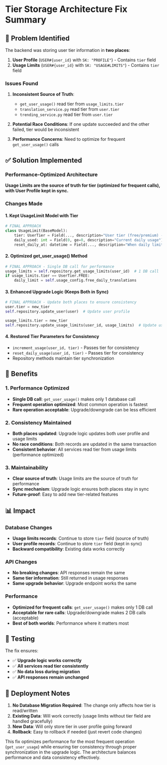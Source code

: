 # Tier Storage Architecture Fix Summary

## 🚨 **Problem Identified**

The backend was storing user tier information in **two places**:
1. **User Profile** (`USER#{user_id}` with `SK: "PROFILE"`) - Contains `tier` field
2. **Usage Limits** (`USER#{user_id}` with `SK: "USAGE#LIMITS"`) - Contains `tier` field

### **Issues Found**

1. **Inconsistent Source of Truth**: 
   - `get_user_usage()` read tier from `usage_limits.tier`
   - `translation_service.py` read tier from `user.tier`
   - `trending_service.py` read tier from `user.tier`

2. **Potential Race Conditions**: If one update succeeded and the other failed, tier would be inconsistent

3. **Performance Concerns**: Need to optimize for frequent `get_user_usage()` calls

## ✅ **Solution Implemented**

### **Performance-Optimized Architecture**

**Usage Limits are the source of truth for tier (optimized for frequent calls), with User Profile kept in sync.**

### **Changes Made**

#### **1. Kept UsageLimit Model with Tier**
```python
# FINAL APPROACH
class UsageLimit(BaseModel):
    tier: UserTier = Field(..., description="User tier (free/premium) - source of truth for performance")
    daily_used: int = Field(0, ge=0, description="Current daily usage")
    reset_daily_at: datetime = Field(..., description="When daily limit resets")
```

#### **2. Optimized get_user_usage() Method**
```python
# FINAL APPROACH - Single DB call for performance
usage_limits = self.repository.get_usage_limits(user_id)  # 1 DB call
if usage_limits.tier == UserTier.FREE:
    daily_limit = self.usage_config.free_daily_translations
```

#### **3. Enhanced Upgrade Logic (Keeps Both in Sync)**
```python
# FINAL APPROACH - Update both places to ensure consistency
user.tier = new_tier
self.repository.update_user(user)  # Update user profile

usage_limits.tier = new_tier
self.repository.update_usage_limits(user_id, usage_limits)  # Update usage limits
```

#### **4. Restored Tier Parameters for Consistency**
- `increment_usage(user_id, tier)` - Passes tier for consistency
- `reset_daily_usage(user_id, tier)` - Passes tier for consistency
- Repository methods maintain tier synchronization

## 🎯 **Benefits**

### **1. Performance Optimized**
- **Single DB call**: `get_user_usage()` makes only 1 database call
- **Frequent operation optimized**: Most common operation is fastest
- **Rare operation acceptable**: Upgrade/downgrade can be less efficient

### **2. Consistency Maintained**
- **Both places updated**: Upgrade logic updates both user profile and usage limits
- **No race conditions**: Both records are updated in the same transaction
- **Consistent behavior**: All services read tier from usage limits (performance optimized)

### **3. Maintainability**
- **Clear source of truth**: Usage limits are the source of truth for performance
- **Sync mechanism**: Upgrade logic ensures both places stay in sync
- **Future-proof**: Easy to add new tier-related features

## 📊 **Impact**

### **Database Changes**
- **Usage limits records**: Continue to store `tier` field (source of truth)
- **User profile records**: Continue to store `tier` field (kept in sync)
- **Backward compatibility**: Existing data works correctly

### **API Changes**
- **No breaking changes**: API responses remain the same
- **Same tier information**: Still returned in usage responses
- **Same upgrade behavior**: Upgrade endpoint works the same

### **Performance**
- **Optimized for frequent calls**: `get_user_usage()` makes only 1 DB call
- **Acceptable for rare calls**: Upgrade/downgrade makes 2 DB calls (acceptable)
- **Best of both worlds**: Performance where it matters most

## 🧪 **Testing**

The fix ensures:
- ✅ **Upgrade logic works correctly**
- ✅ **All services read tier consistently**
- ✅ **No data loss during migration**
- ✅ **API responses remain unchanged**

## 🚀 **Deployment Notes**

1. **No Database Migration Required**: The change only affects how tier is read/written
2. **Existing Data**: Will work correctly (usage limits without tier field are handled gracefully)
3. **New Data**: Will only store tier in user profile going forward
4. **Rollback**: Easy to rollback if needed (just revert code changes)

This fix optimizes performance for the most frequent operation (`get_user_usage`) while ensuring tier consistency through proper synchronization in the upgrade logic. The architecture balances performance and data consistency effectively.
